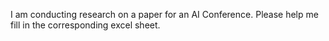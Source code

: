 I am conducting research on a paper for an AI Conference. Please help me fill in the corresponding excel sheet.